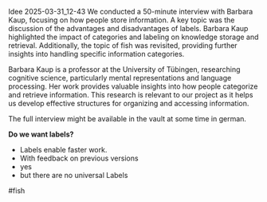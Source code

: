 Idee 2025-03-31_12-43
We conducted a 50-minute interview with Barbara Kaup, focusing on how people store information. A key topic was the discussion of the advantages and disadvantages of labels. Barbara Kaup highlighted the impact of categories and labeling on knowledge storage and retrieval. Additionally, the topic of fish was revisited, providing further insights into handling specific information categories.

Barbara Kaup is a professor at the University of Tübingen, researching cognitive science, particularly mental representations and language processing. Her work provides valuable insights into how people categorize and retrieve information. This research is relevant to our project as it helps us develop effective structures for organizing and accessing information.

The full interview might be available in the vault at some time in german.

**Do we want labels?**

- Labels enable faster work.
- With feedback on previous versions
- yes
- but there are no universal Labels

#fish
